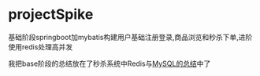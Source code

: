 # projectSpike
基础阶段springboot加mybatis构建用户基础注册登录,商品浏览和秒杀下单,进阶使用redis处理高并发

我把base阶段的总结放在了秒杀系统中Redis与[MySQL的总结](https://github.com/1996Neil/projectSpike/blob/master/%E7%A7%92%E6%9D%80%E7%B3%BB%E7%BB%9F%E4%B8%AD%20Redis%20%E4%B8%8E%20MySQL%20%E7%9A%84%E6%80%BB%E7%BB%93/%E7%A7%92%E6%9D%80%E9%A1%B9%E7%9B%AE%E5%AE%9E%E6%88%98%E6%80%BB%E7%BB%93.md)中了
